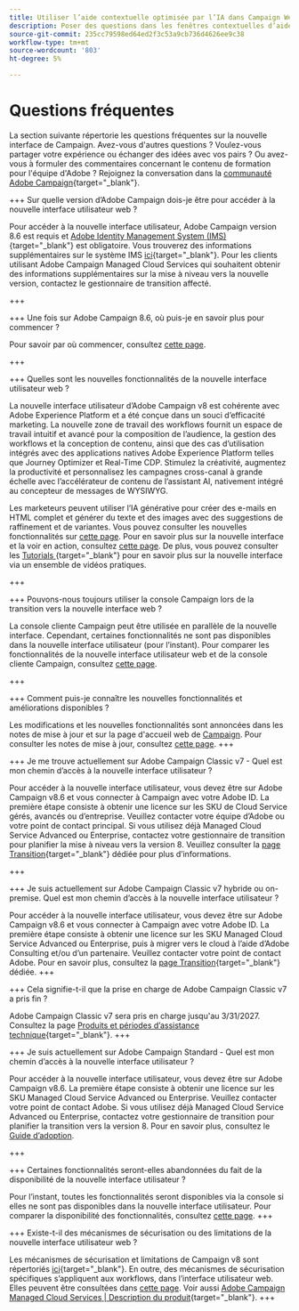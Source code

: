 ```yaml
---
title: Utiliser l’aide contextuelle optimisée par l’IA dans Campaign Web
description: Poser des questions dans les fenêtres contextuelles d’aide de Campaign Web
source-git-commit: 235cc79598ed64ed2f3c53a9cb736d4626ee9c38
workflow-type: tm+mt
source-wordcount: '803'
ht-degree: 5%

---
```



# Questions fréquentes

La section suivante répertorie les questions fréquentes sur la nouvelle interface de Campaign. Avez-vous d&#39;autres questions ? Voulez-vous partager votre expérience ou échanger des idées avec vos pairs ? Ou avez-vous à formuler des commentaires concernant le contenu de formation pour l&#39;équipe d&#39;Adobe ? Rejoignez la conversation dans la [communauté Adobe Campaign](https://experienceleaguecommunities.adobe.com/t5/adobe-campaign-classic-v7/ct-p/adobe-campaign-classic-community){target="_blank"}.


+++ Sur quelle version d’Adobe Campaign dois-je être pour accéder à la nouvelle interface utilisateur web ?

Pour accéder à la nouvelle interface utilisateur, Adobe Campaign version 8.6 est requis et [Adobe Identity Management System (IMS)](https://helpx.adobe.com/fr/enterprise/using/identity.html){target="_blank"} est obligatoire. Vous trouverez des informations supplémentaires sur le système IMS [ici](https://experienceleague.adobe.com/en/docs/campaign/technotes-ac/tn-new/migrate-users-to-ims){target="_blank"}. Pour les clients utilisant Adobe Campaign Managed Cloud Services qui souhaitent obtenir des informations supplémentaires sur la mise à niveau vers la nouvelle version, contactez le gestionnaire de transition affecté.

+++

+++ Une fois sur Adobe Campaign 8.6, où puis-je en savoir plus pour commencer ?

Pour savoir par où commencer, consultez [cette page](../get-started/get-started.md).

+++

+++ Quelles sont les nouvelles fonctionnalités de la nouvelle interface utilisateur web ?

La nouvelle interface utilisateur d’Adobe Campaign v8 est cohérente avec Adobe Experience Platform et a été conçue dans un souci d’efficacité marketing. La nouvelle zone de travail des workflows fournit un espace de travail intuitif et avancé pour la composition de l’audience, la gestion des workflows et la conception de contenu, ainsi que des cas d’utilisation intégrés avec des applications natives Adobe Experience Platform telles que Journey Optimizer et Real-Time CDP.  Stimulez la créativité, augmentez la productivité et personnalisez les campagnes cross-canal à grande échelle avec l’accélérateur de contenu de l’assistant AI, nativement intégré au concepteur de messages de WYSIWYG.

Les marketeurs peuvent utiliser l’IA générative pour créer des e-mails en HTML complet et générer du texte et des images avec des suggestions de raffinement et de variantes. Vous pouvez consulter les nouvelles fonctionnalités sur [cette page](../rn/whats-new.md). Pour en savoir plus sur la nouvelle interface et la voir en action, consultez [cette page](../get-started/user-interface.md). De plus, vous pouvez consulter les [Tutorials ](https://experienceleague.adobe.com/en/docs/campaign-web-learn/tutorials/overview){target="_blank"} pour en savoir plus sur la nouvelle interface via un ensemble de vidéos pratiques.

+++

+++  Pouvons-nous toujours utiliser la console Campaign lors de la transition vers la nouvelle interface web ?

La console cliente Campaign peut être utilisée en parallèle de la nouvelle interface. Cependant, certaines fonctionnalités ne sont pas disponibles dans la nouvelle interface utilisateur (pour l’instant). Pour comparer les fonctionnalités de la nouvelle interface utilisateur web et de la console cliente Campaign, consultez [cette page](../get-started/capability-matrix.md).

+++

+++ Comment puis-je connaître les nouvelles fonctionnalités et améliorations disponibles ?

Les modifications et les nouvelles fonctionnalités sont annoncées dans les notes de mise à jour et sur la page d&#39;accueil web de [Campaign](../get-started/user-interface.md#user-interface-home). Pour consulter les notes de mise à jour, consultez [cette page](../rn/release-notes.md).
+++


+++  Je me trouve actuellement sur Adobe Campaign Classic v7 - Quel est mon chemin d’accès à la nouvelle interface utilisateur ?

Pour accéder à la nouvelle interface utilisateur, vous devez être sur Adobe Campaign v8.6 et vous connecter à Campaign avec votre Adobe ID. La première étape consiste à obtenir une licence sur les SKU de Cloud Service gérés, avancés ou d’entreprise. Veuillez contacter votre équipe d’Adobe ou votre point de contact principal. Si vous utilisez déjà Managed Cloud Service Advanced ou Enterprise, contactez votre gestionnaire de transition pour planifier la mise à niveau vers la version 8. Veuillez consulter la [page Transition](https://experienceleague.adobe.com/en/docs/campaign/campaign-v8/new/v7-to-v8){target="_blank"} dédiée pour plus d’informations.

+++

+++  Je suis actuellement sur Adobe Campaign Classic v7 hybride ou on-premise. Quel est mon chemin d’accès à la nouvelle interface utilisateur ?

Pour accéder à la nouvelle interface utilisateur, vous devez être sur Adobe Campaign v8.6 et vous connecter à Campaign avec votre Adobe ID. La première étape consiste à obtenir une licence sur les SKU Managed Cloud Service Advanced ou Enterprise, puis à migrer vers le cloud à l’aide d’Adobe Consulting et/ou d’un partenaire. Veuillez contacter votre point de contact Adobe. Pour en savoir plus, consultez la [page Transition](https://experienceleague.adobe.com/en/docs/campaign/campaign-v8/new/v7-to-v8){target="_blank"} dédiée.
+++

+++ Cela signifie-t-il que la prise en charge de Adobe Campaign Classic v7 a pris fin ?

Adobe Campaign Classic v7 sera pris en charge jusqu&#39;au 3/31/2027. Consultez la page [Produits et périodes d’assistance technique](https://helpx.adobe.com/support/programs/eol-matrix.html){target="_blank"}.
+++

+++ Je suis actuellement sur Adobe Campaign Standard - Quel est mon chemin d’accès à la nouvelle interface utilisateur ?

Pour accéder à la nouvelle interface utilisateur, vous devez être sur Adobe Campaign v8.6. La première étape consiste à obtenir une licence sur les SKU Managed Cloud Service Advanced ou Enterprise. Veuillez contacter votre point de contact Adobe. Si vous utilisez déjà Managed Cloud Service Advanced ou Enterprise, contactez votre gestionnaire de transition pour planifier la transition vers la version 8. Pour en savoir plus, consultez le [Guide d’adoption](../../adoption/home.md).

+++


+++ Certaines fonctionnalités seront-elles abandonnées du fait de la disponibilité de la nouvelle interface utilisateur ?

Pour l’instant, toutes les fonctionnalités seront disponibles via la console si elles ne sont pas disponibles dans la nouvelle interface utilisateur. Pour comparer la disponibilité des fonctionnalités, consultez [cette page](../get-started/capability-matrix.md).
+++


+++ Existe-t-il des mécanismes de sécurisation ou des limitations de la nouvelle interface utilisateur web ?

Les mécanismes de sécurisation et limitations de Campaign v8 sont répertoriés [ici](https://experienceleague.adobe.com/en/docs/campaign/campaign-v8/releases/ac-guardrails){target="_blank"}. En outre, des mécanismes de sécurisation spécifiques s’appliquent aux workflows, dans l’interface utilisateur web. Elles peuvent être consultées dans [cette page](../get-started/guardrails.md). Voir aussi [Adobe Campaign Managed Cloud Services | Description du produit](https://helpx.adobe.com/fr/legal/product-descriptions/adobe-campaign-managed-cloud-services.html){target="_blank"}.
+++
